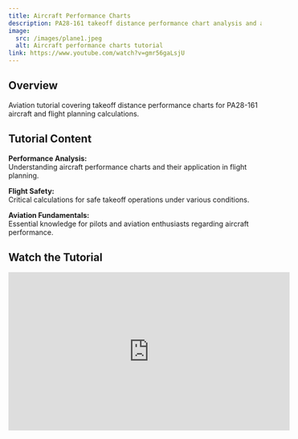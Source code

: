 ```yaml
---
title: Aircraft Performance Charts
description: PA28-161 takeoff distance performance chart analysis and aviation flight planning fundamentals.
image:
  src: /images/plane1.jpeg
  alt: Aircraft performance charts tutorial
link: https://www.youtube.com/watch?v=gmr56gaLsjU
---
```


## Overview

Aviation tutorial covering takeoff distance performance charts for PA28-161 aircraft and flight planning calculations.

## Tutorial Content

**Performance Analysis:**  
Understanding aircraft performance charts and their application in flight planning.

**Flight Safety:**  
Critical calculations for safe takeoff operations under various conditions.

**Aviation Fundamentals:**  
Essential knowledge for pilots and aviation enthusiasts regarding aircraft performance.

## Watch the Tutorial

<iframe width="560" height="315" src="https://www.youtube.com/embed/gmr56gaLsjU" title="YouTube video player" frameborder="0" allow="accelerometer; autoplay; clipboard-write; encrypted-media; gyroscope; picture-in-picture; web-share" allowfullscreen></iframe>